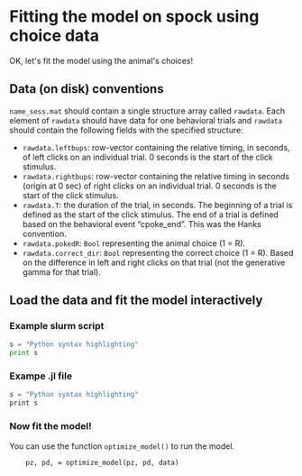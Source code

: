 # Fitting the model on spock using choice data

OK, let's fit the model using the animal's choices!

## Data (on disk) conventions

`name_sess.mat` should contain a single structure array called `rawdata`. Each element of `rawdata` should have data for one behavioral trials and `rawdata` should contain the following fields with the specified structure:

- `rawdata.leftbups`: row-vector containing the relative timing, in seconds, of left clicks on an individual trial. 0 seconds is the start of the click stimulus.
- `rawdata.rightbups`: row-vector containing the relative timing in seconds (origin at 0 sec) of right clicks on an individual trial. 0 seconds is the start of the click stimulus. 
- `rawdata.T`: the duration of the trial, in seconds. The beginning of a trial is defined as the start of the click stimulus. The end of a trial is defined based on the behavioral event “cpoke_end”. This was the Hanks convention.
- `rawdata.pokedR`: `Bool` representing the animal choice (1 = R).
- `rawdata.correct_dir`: `Bool` representing the correct choice (1 = R). Based on the difference in left and right clicks on that trial (not the generative gamma for that trial).

## Load the data and fit the model interactively


### Example slurm script

```python
s = "Python syntax highlighting"
print s
```

### Exampe .jl file

```julia
s = "Python syntax highlighting"
print s
```

### Now fit the model!

You can use the function `optimize_model()` to run the model.

```
    pz, pd, = optimize_model(pz, pd, data)

```

 


